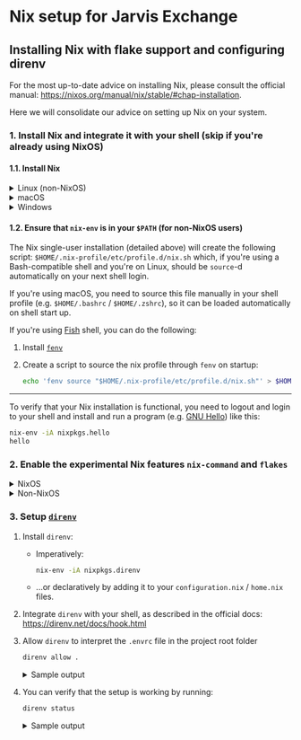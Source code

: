 # Nix setup for Jarvis Exchange

<!-- markdownlint-disable no-inline-html -->

## Installing Nix with flake support and configuring direnv

For the most up-to-date advice on installing Nix, please consult the official manual:
<https://nixos.org/manual/nix/stable/#chap-installation>.

Here we will consolidate our advice on setting up Nix on your system.

### 1. Install Nix and integrate it with your shell (skip if you're already using NixOS)

#### 1.1. Install Nix

<details>
<summary>Linux (non-NixOS)</summary>

Nix supports both single-user (`--no-daemon`) and multi-user (`--daemon`) installation.
We recommend using the single-user installation mode, for simplicity:

```sh
curl -fsSLo ./install-nix-2.3.8 https://releases.nixos.org/nix/nix-2.3.8/install \
    && echo "e6b808ea2b2619d38a66d40b66b69709e85344167c403575811d4802f3d55446 install-nix-2.3.8" | sha256sum -c \
    && sh ./install-nix-2.3.8 --no-daemon \
    && rm -v ./install-nix-2.3.8
```

Run the command above and it will:

1. Download the Nix install script to `./install-nix-2.3.8`
2. Verify that its SHA-256 matches the expected value
3. Start the installation in single-user mode

During the process you will be asked for `sudo` access once (needed for creating the `/nix` store), after which the script will take care of the rest.

</details>

<details>
<summary>macOS</summary>

**IMPORTANT:** The following is only verified on macOS versions prior to Big
Sur. If you want to use the Nix package manger, we recommend holding off on
the update, until Nix [support for Big Sur is
complete](https://github.com/NixOS/nixpkgs/projects/2#column-10868240).

```sh
curl -fsSLo install-nix-2.3.8 https://releases.nixos.org/nix/nix-2.3.8/install \
    && echo "e6b808ea2b2619d38a66d40b66b69709e85344167c403575811d4802f3d55446 install-nix-2.3.8" | shasum -a 256 -c \
    && sh ./install-nix-2.3.8 --darwin-use-unencrypted-nix-store-volume \
    && rm -v ./install-nix-2.3.8
```

</details>

<details>
<summary>Windows</summary>

1. Install [WSL][1] ([WSL 2.0][2] is strongly recommended)
2. Proceed to install Nix on Linux, as detailed above

</details>

#### 1.2. Ensure that `nix-env` is in your `$PATH` (for non-NixOS users)

The Nix single-user installation (detailed above) will create the following
script: `$HOME/.nix-profile/etc/profile.d/nix.sh` which, if you're using a
Bash-compatible shell and you're on Linux, should be `source`-d automatically
on your next shell login.

If you're using macOS, you need to source this file manually in your shell
profile (e.g. `$HOME/.bashrc` / `$HOME/.zshrc`), so it can be loaded
automatically on shell start up.

If you're using [Fish](https://fishshell.com/) shell, you can do the following:

1. Install [`fenv`](https://github.com/oh-my-fish/plugin-foreign-env)
2. Create a script to source the nix profile through `fenv` on startup:

    ```sh
    echo 'fenv source "$HOME/.nix-profile/etc/profile.d/nix.sh"' > $HOME/.config/fish/conf.d/nix.fish
    ```

---

To verify that your Nix installation is functional, you need to logout and login to your shell and install and run a program (e.g. [GNU Hello][4]) like this:

```sh
nix-env -iA nixpkgs.hello
hello
```

### 2. Enable the experimental Nix features `nix-command` and `flakes`

<details>
<summary>NixOS</summary>

Create/update the `nix` attribute in your `configuration.nix` file (usually located under
`/etc/nixos/configuration.nix`) as follows:

```nix
{ pkgs, ... }: {
  # ...
  nix = {
    package = pkgs.nixFlakes;
    extraOptions = ''
      experimental-features = nix-command flakes
    '';
  };
  # ...
}
```

And rebuild your system:

```sh
sudo nixos-rebuild switch
```

</details>

<details>
<summary>Non-NixOS</summary>

1. Install [`nixFlakes`][3] (aka `nixUnstable`) in your environment (user profile):

    ```sh
    nix-env -iA nixpkgs.nixFlakes
    ```

2. Edit (or create if it doesn't exist) either `~/.config/nix/nix.conf` or `/etc/nix/nix.conf` and add:

    ```conf
    experimental-features = nix-command flakes
    ```

</details>

### 3. Setup [`direnv`](https://direnv.net/)

1. Install `direnv`:

    * Imperatively:

        ```sh
        nix-env -iA nixpkgs.direnv
        ```

    * ...or declaratively by adding it to your `configuration.nix` / `home.nix`
      files.

2. Integrate `direnv` with your shell, as described in the official docs:
<https://direnv.net/docs/hook.html>

3. Allow `direnv` to interpret the `.envrc` file in the project root folder

    ```sh
    direnv allow .
    ```

    <details>
    <summary>Sample output</summary>

    ```txt
    direnv: loading ~/code/repos/jarvis-network/apps/exchange/mono-repo/.envrc
    direnv: using flake
    warning: Git tree '/home/zlx/code/repos/jarvis-network/apps/exchange/mono-repo' is dirty
    direnv: export +AR +AS +CC +CONFIG_SHELL +CXX +DETERMINISTIC_BUILD +HOST_PATH +IN_NIX_SHELL +LD +NIX_BINTOOLS +NIX_BINTOOLS_WRAPPER_TARGET_HOST_x86_64_unknown_linux_gnu +NIX_BUILD_CORES +NIX_BUILD_TOP +NIX_CC +NIX_CC_WRAPPER_TARGET_HOST_x86_64_unknown_linux_gnu +NIX_CFLAGS_COMPILE +NIX_ENFORCE_NO_NATIVE +NIX_HARDENING_ENABLE +NIX_INDENT_MAKE +NIX_LDFLAGS +NIX_STORE +NM +NODE_PATH +OBJCOPY +OBJDUMP +PYTHONHASHSEED +PYTHONNOUSERSITE +PYTHONPATH +RANLIB +READELF +SIZE +SOURCE_DATE_EPOCH +STRINGS +STRIP +TEMP +TEMPDIR +TMP +TMPDIR +buildInputs +builder +configureFlags +depsBuildBuild +depsBuildBuildPropagated +depsBuildTarget +depsBuildTargetPropagated +depsHostHost +depsHostHostPropagated +depsTargetTarget +depsTargetTargetPropagated +doCheck +doInstallCheck +dontAddDisableDepTrack +name +nativeBuildInputs +nobuildPhase +out +outputs +patches +phases +propagatedBuildInputs +propagatedNativeBuildInputs +shell +shellHook +stdenv +strictDeps +system ~PATH
    ```

    </details>

4. You can verify that the setup is working by running:

    ```sh
    direnv status
    ```

    <details>
    <summary>Sample output</summary>

    ```txt
    direnv exec path /nix/store/086y8hv6ayv0y90690xbff0lxgrpi6k8-direnv-2.21.2-bin/bin/direnv
    DIRENV_CONFIG /home/$USER/.config/direnv
    bash_path /nix/store/2jysm3dfsgby5sw5jgj43qjrb5v79ms9-bash-4.4-p23/bin/bash
    disable_stdin false
    warn_timeout 5s
    whitelist.prefix []
    whitelist.exact map[]
    Loaded RC path /home/$USER/code/repos/jarvis-network/apps/exchange/mono-repo/.envrc
    Loaded watch: ".envrc" - 2020-11-09T17:05:20+02:00
    Loaded watch: "../../../../../../.local/share/direnv/allow/3fc4de19f6f6478d9eddb3f0f18a27d109f8a90f0acecffe4225c7da48de97c1" - 2020-11-09T19:16:30+02:00
    Loaded watch: "flake.nix" - 2020-11-09T17:14:14+02:00
    Loaded watch: "flake.lock" - 2020-11-09T18:20:52+02:00
    Loaded RC allowed false
    Loaded RC allowPath
    Found RC path /home/$USER/code/repos/jarvis-network/apps/exchange/mono-repo/.envrc
    Found watch: ".envrc" - 2020-11-09T17:05:20+02:00
    Found watch: "../../../../../../.local/share/direnv/allow/3fc4de19f6f6478d9eddb3f0f18a27d109f8a90f0acecffe4225c7da48de97c1" - 2020-11-09T19:16:30+02:00
    Found RC allowed true
    Found RC allowPath /home/$USER/.local/share/direnv/allow/3fc4de19f6f6478d9eddb3f0f18a27d109f8a90f0acecffe4225c7da48de97c1
    ```

    </details>

[1]: https://docs.microsoft.com/en-us/windows/wsl/
[2]: https://docs.microsoft.com/en-us/windows/wsl/compare-versions#whats-new-in-wsl-2
[3]: https://search.nixos.org/packages?channel=20.09&show=nixFlakes&from=0&size=30&sort=relevance&query=nixFlakes
[4]: https://www.gnu.org/software/hello/
